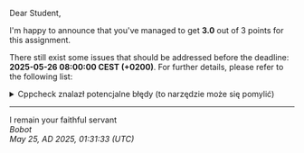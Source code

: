 Dear Student,

I'm happy to announce that you've managed to get **3.0** out of 3 points for this assignment.

There still exist some issues that should be addressed before the deadline: **2025-05-26 08:00:00 CEST (+0200)**. For further details, please refer to the following list:

<details><summary>Cppcheck znalazł potencjalne błędy (to narzędzie może się pomylić)</summary>/tmp/tmp7xz_8co6/student/SortedUniqueVectoredList.h:43:9:&nbsp;warning:&nbsp;Struct&nbsp;'Bucket'&nbsp;has&nbsp;a&nbsp;constructor&nbsp;with&nbsp;1&nbsp;argument&nbsp;that&nbsp;is&nbsp;not&nbsp;explicit.&nbsp;[noExplicitConstructor]<br>&nbsp;&nbsp;&nbsp;&nbsp;&nbsp;&nbsp;&nbsp;&nbsp;Bucket(const&nbsp;std::string&&nbsp;str):&nbsp;size(1)&nbsp;{<br>&nbsp;&nbsp;&nbsp;&nbsp;&nbsp;&nbsp;&nbsp;&nbsp;^<br>/tmp/tmp7xz_8co6/student/SortedUniqueVectoredList.h:62:9:&nbsp;warning:&nbsp;Class&nbsp;'Iterator'&nbsp;has&nbsp;a&nbsp;constructor&nbsp;with&nbsp;1&nbsp;argument&nbsp;that&nbsp;is&nbsp;not&nbsp;explicit.&nbsp;[noExplicitConstructor]<br>&nbsp;&nbsp;&nbsp;&nbsp;&nbsp;&nbsp;&nbsp;&nbsp;Iterator(Bucket*&nbsp;ptr):&nbsp;buck_ptr(ptr)&nbsp;{}<br>&nbsp;&nbsp;&nbsp;&nbsp;&nbsp;&nbsp;&nbsp;&nbsp;^<br>/tmp/tmp7xz_8co6/student/SortedUniqueVectoredList.cpp:89:16:&nbsp;warning:&nbsp;Variable&nbsp;'s'&nbsp;can&nbsp;be&nbsp;declared&nbsp;as&nbsp;reference&nbsp;to&nbsp;const&nbsp;[constVariable]<br>&nbsp;&nbsp;&nbsp;&nbsp;for&nbsp;(auto&&nbsp;s&nbsp;:&nbsp;all)&nbsp;{<br>&nbsp;&nbsp;&nbsp;&nbsp;&nbsp;&nbsp;&nbsp;&nbsp;&nbsp;&nbsp;&nbsp;&nbsp;&nbsp;&nbsp;&nbsp;^<br>/tmp/tmp7xz_8co6/student/SortedUniqueVectoredList.cpp:126:16:&nbsp;warning:&nbsp;Variable&nbsp;'buck'&nbsp;can&nbsp;be&nbsp;declared&nbsp;as&nbsp;reference&nbsp;to&nbsp;const&nbsp;[constVariable]<br>&nbsp;&nbsp;&nbsp;&nbsp;for&nbsp;(auto&&nbsp;buck:&nbsp;*this)<br>&nbsp;&nbsp;&nbsp;&nbsp;&nbsp;&nbsp;&nbsp;&nbsp;&nbsp;&nbsp;&nbsp;&nbsp;&nbsp;&nbsp;&nbsp;^<br>/tmp/tmp7xz_8co6/student/SortedUniqueVectoredList.cpp:99:0:&nbsp;warning:&nbsp;The&nbsp;function&nbsp;'erase'&nbsp;is&nbsp;never&nbsp;used.&nbsp;[unusedFunction]<br>void&nbsp;SortedUniqueVectoredList::erase(const&nbsp;std::string&&nbsp;value)&nbsp;{<br>^<br></details>

-----------
I remain your faithful servant\
_Bobot_\
_May 25, AD 2025, 01:31:33 (UTC)_